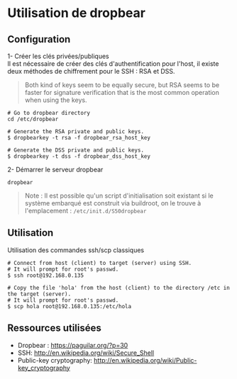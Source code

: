 # Utilisation de dropbear

## Configuration

1- Créer les clés privées/publiques  
Il est nécessaire de créer des clés d'authentification pour l'host, il existe deux méthodes de chiffrement pour le SSH : RSA et DSS.  
> Both kind of keys seem to be equally secure, but RSA seems to be faster for signature verification that is the most common operation when using the keys.

```shell
# Go to dropbear directory
cd /etc/dropbear

# Generate the RSA private and public keys.
$ dropbearkey -t rsa -f dropbear_rsa_host_key

# Generate the DSS private and public keys.
$ dropbearkey -t dss -f dropbear_dss_host_key
```

2- Démarrer le serveur dropbear
```shell
dropbear
```
> Note : Il est possible qu'un script d'initialisation soit existant si le système embarqué est construit via buildroot, on le trouve à l'emplacement : `/etc/init.d/S50dropbear`

## Utilisation

Utilisation des commandes ssh/scp classiques
```shell
# Connect from host (client) to target (server) using SSH.
# It will prompt for root's passwd.
$ ssh root@192.168.0.135

# Copy the file 'hola' from the host (client) to the directory /etc in the target (server).
# It will prompt for root's passwd.
$ scp hola root@192.168.0.135:/etc/hola
```

## Ressources utilisées

- Dropbear : https://paguilar.org/?p=30
- SSH: http://en.wikipedia.org/wiki/Secure_Shell
- Public-key cryptography: http://en.wikipedia.org/wiki/Public-key_cryptography